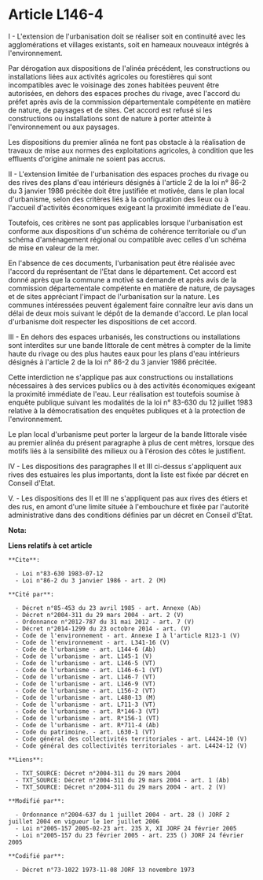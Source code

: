 # Article L146-4

I - L'extension de l'urbanisation doit se réaliser soit en continuité avec les agglomérations et villages existants, soit en
hameaux nouveaux intégrés à l'environnement.

Par dérogation aux dispositions de l'alinéa précédent, les constructions ou installations liées aux activités agricoles ou
forestières qui sont incompatibles avec le voisinage des zones habitées peuvent être autorisées, en dehors des espaces
proches du rivage, avec l'accord du préfet après avis de la commission départementale compétente en matière de nature, de
paysages et de sites. Cet accord est refusé si les constructions ou installations sont de nature à porter atteinte à
l'environnement ou aux paysages.

Les dispositions du premier alinéa ne font pas obstacle à la réalisation de travaux de mise aux normes des exploitations
agricoles, à condition que les effluents d'origine animale ne soient pas accrus.

II - L'extension limitée de l'urbanisation des espaces proches du rivage ou des rives des plans d'eau intérieurs désignés à
l'article 2 de la loi n° 86-2 du 3 janvier 1986 précitée doit être justifiée et motivée, dans le plan local d'urbanisme,
selon des critères liés à la configuration des lieux ou à l'accueil d'activités économiques exigeant la proximité immédiate
de l'eau.

Toutefois, ces critères ne sont pas applicables lorsque l'urbanisation est conforme aux dispositions d'un schéma de cohérence
territoriale ou d'un schéma d'aménagement régional ou compatible avec celles d'un schéma de mise en valeur de la mer.

En l'absence de ces documents, l'urbanisation peut être réalisée avec l'accord du représentant de l'Etat dans le département.
Cet accord est donné après que la commune a motivé sa demande et après avis de la commission départementale compétente en
matière de nature, de paysages et de sites appréciant l'impact de l'urbanisation sur la nature. Les communes intéressées
peuvent également faire connaître leur avis dans un délai de deux mois suivant le dépôt de la demande d'accord. Le plan local
d'urbanisme doit respecter les dispositions de cet accord.

III - En dehors des espaces urbanisés, les constructions ou installations sont interdites sur une bande littorale de cent
mètres à compter de la limite haute du rivage ou des plus hautes eaux pour les plans d'eau intérieurs désignés à l'article 2
de la loi n° 86-2 du 3 janvier 1986 précitée.

Cette interdiction ne s'applique pas aux constructions ou installations nécessaires à des services publics ou à des activités
économiques exigeant la proximité immédiate de l'eau. Leur réalisation est toutefois soumise à enquête publique suivant les
modalités de la loi n° 83-630 du 12 juillet 1983 relative à la démocratisation des enquêtes publiques et à la protection de
l'environnement.

Le plan local d'urbanisme peut porter la largeur de la bande littorale visée au premier alinéa du présent paragraphe à plus
de cent mètres, lorsque des motifs liés à la sensibilité des milieux ou à l'érosion des côtes le justifient.

IV - Les dispositions des paragraphes II et III ci-dessus s'appliquent aux rives des estuaires les plus importants, dont la
liste est fixée par décret en Conseil d'Etat.

V. - Les dispositions des II et III ne s'appliquent pas aux rives des étiers et des rus, en amont d'une limite située à
l'embouchure et fixée par l'autorité administrative dans des conditions définies par un décret en Conseil d'Etat.

**Nota:**



**Liens relatifs à cet article**

	**Cite**:

	  - Loi n°83-630 1983-07-12
	  - Loi n°86-2 du 3 janvier 1986 - art. 2 (M)

	**Cité par**:

	  - Décret n°85-453 du 23 avril 1985 - art. Annexe (Ab)
	  - Décret n°2004-311 du 29 mars 2004 - art. 2 (V)
	  - Ordonnance n°2012-787 du 31 mai 2012 - art. 7 (V)
	  - Décret n°2014-1299 du 23 octobre 2014 - art. (V)
	  - Code de l'environnement - art. Annexe I à l'article R123-1 (V)
	  - Code de l'environnement - art. L341-16 (V)
	  - Code de l'urbanisme - art. L144-6 (Ab)
	  - Code de l'urbanisme - art. L145-1 (V)
	  - Code de l'urbanisme - art. L146-5 (VT)
	  - Code de l'urbanisme - art. L146-6-1 (VT)
	  - Code de l'urbanisme - art. L146-7 (VT)
	  - Code de l'urbanisme - art. L146-9 (VT)
	  - Code de l'urbanisme - art. L156-2 (VT)
	  - Code de l'urbanisme - art. L480-13 (M)
	  - Code de l'urbanisme - art. L711-3 (VT)
	  - Code de l'urbanisme - art. R*146-3 (VT)
	  - Code de l'urbanisme - art. R*156-1 (VT)
	  - Code de l'urbanisme - art. R*711-4 (Ab)
	  - Code du patrimoine. - art. L630-1 (VT)
	  - Code général des collectivités territoriales - art. L4424-10 (V)
	  - Code général des collectivités territoriales - art. L4424-12 (V)

	**Liens**:

	  - TXT_SOURCE: Décret n°2004-311 du 29 mars 2004
	  - TXT_SOURCE: Décret n°2004-311 du 29 mars 2004 - art. 1 (Ab)
	  - TXT_SOURCE: Décret n°2004-311 du 29 mars 2004 - art. 2 (V)

	**Modifié par**:

	  - Ordonnance n°2004-637 du 1 juillet 2004 - art. 28 () JORF 2 juillet 2004 en vigueur le 1er juillet 2006
	  - Loi n°2005-157 2005-02-23 art. 235 X, XI JORF 24 février 2005
	  - Loi n°2005-157 du 23 février 2005 - art. 235 () JORF 24 février 2005

	**Codifié par**:

	  - Décret n°73-1022 1973-11-08 JORF 13 novembre 1973
